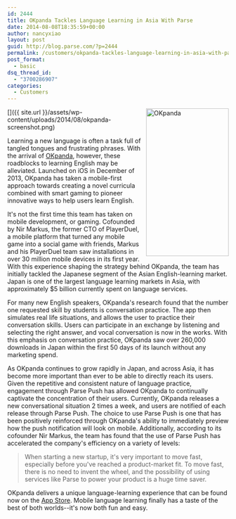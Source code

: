 ```yaml
---
id: 2444
title: OKpanda Tackles Language Learning in Asia With Parse
date: 2014-08-08T18:35:59+00:00
author: nancyxiao
layout: post
guid: http://blog.parse.com/?p=2444
permalink: /customers/okpanda-tackles-language-learning-in-asia-with-parse/
post_format:
  - basic
dsq_thread_id:
  - "3700286907"
categories:
  - Customers
---
```

[<img class="alignnone wp-image-2467" style="border: 0pt none; float: right; padding-left: 10px; padding-bottom: 10px;" src="{{ site.url }}/assets/wp-content/uploads/2014/08/okpanda-screenshot-168x300.png" alt="OKpanda" width="188" height="336" />]({{ site.url }}/assets/wp-content/uploads/2014/08/okpanda-screenshot.png)

Learning a new language is often a task full of tangled tongues and frustrating phrases. With the arrival of <a href="http://www.okpanda.com/" target="_blank">OKpanda</a>, however, these roadblocks to learning English may be alleviated. Launched on iOS in December of 2013, OKpanda has taken a mobile-first approach towards creating a novel curricula combined with smart gaming to pioneer innovative ways to help users learn English.

It's not the first time this team has taken on mobile development, or gaming. Cofounded by Nir Markus, the former CTO of PlayerDuel, a mobile platform that turned any mobile game into a social game with friends, Markus and his PlayerDuel team saw installations in over 30 million mobile devices in its first year. With this experience shaping the strategy behind OKpanda, the team has initially tackled the Japanese segment of the Asian English-learning market. Japan is one of the largest language learning markets in Asia, with approximately $5 billion currently spent on language services.

For many new English speakers, OKpanda's research found that the number one requested skill by students is conversation practice. The app then simulates real life situations, and allows the user to practice their conversation skills. Users can participate in an exchange by listening and selecting the right answer, and vocal conversation is now in the works. With this emphasis on conversation practice, OKpanda saw over 260,000 downloads in Japan within the first 50 days of its launch without any marketing spend.

As OKpanda continues to grow rapidly in Japan, and across Asia, it has become more important than ever to be able to directly reach its users. Given the repetitive and consistent nature of language practice, engagement through Parse Push has allowed OKpanda to continually captivate the concentration of their users. Currently, OKpanda releases a new conversational situation 2 times a week, and users are notified of each release through Parse Push. The choice to use Parse Push is one that has been positively reinforced through OKpanda's ability to immediately preview how the push notification will look on mobile. Additionally, according to its cofounder Nir Markus, the team has found that the use of Parse Push has accelerated the company's efficiency on a variety of levels:

> When starting a new startup, it's very important to move fast, especially before you've reached a product-market fit. To move fast, there is no need to invent the wheel, and the possibility of using services like Parse to power your product is a huge time saver.

OKpanda delivers a unique language-learning experience that can be found now on the <a href="https://itunes.apple.com/jp/app/okpanda-ying-hui-hua/id670441812?mt=8" target="_blank">App Store</a>. Mobile language learning finally has a taste of the best of both worlds--it's now both fun and easy.